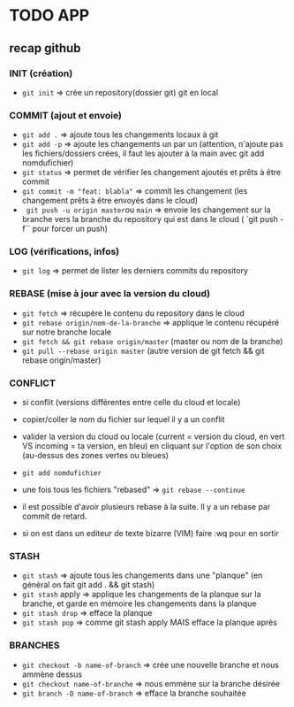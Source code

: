 # TODO APP

## recap github

### INIT (création)

- `git init` => crée un repository(dossier git) git en local

### COMMIT (ajout et envoie)

- `git add .` => ajoute tous les changements locaux à git
- `git add -p` => ajoute les changements un par un (attention, n'ajoute pas les fichiers/dossiers crées, il faut les ajouter à la main avec git add nomdufichier)
- `git status` => permet de vérifier les changement ajoutés et prêts à être commit
- `git commit -m "feat: blabla"` => commit les changement (les changement prêts à être envoyés dans le cloud)
- ` git push -u origin master`ou `main` => envoie les changement sur la branche vers la branche du repository qui est dans le cloud ( `git push -f`` pour forcer un push)

### LOG (vérifications, infos)

- `git log` => permet de lister les derniers commits du repository

### REBASE (mise à jour avec la version du cloud)

- `git fetch` => récupère le contenu du repository dans le cloud
- `git rebase origin/nom-de-la-branche` => applique le contenu récupéré sur notre branche locale
- `git fetch && git rebase origin/master` (master ou nom de la branche)
- `git pull --rebase origin master` (autre version de git fetch && git rebase origin/master)

### CONFLICT

- si conflit (versions différentes entre celle du cloud et locale)
- copier/coller le nom du fichier sur lequel il y a un conflit
- valider la version du cloud ou locale (current = version du cloud, en vert VS incoming = ta version, en bleu) en cliquant sur l'option de son choix (au-dessus des zones vertes ou bleues)
- `git add nomdufichier`
- une fois tous les fichiers "rebased" => `git rebase --continue`
- il est possible d'avoir plusieurs rebase à la suite. Il y a un rebase par commit de retard.

- si on est dans un editeur de texte bizarre (VIM) faire :wq pour en sortir

### STASH

- `git stash` => ajoute tous les changements dans une "planque" (en général on fait git add . && git stash)
- `git stash` apply => applique les changements de la planque sur la branche, et garde en mémoire les changements dans la planque
- `git stash drop` => efface la planque
- `git stash pop` => comme git stash apply MAIS efface la planque après

### BRANCHES

- `git checkout -b name-of-branch` => crée une nouvelle branche et nous ammène dessus
- `git checkout name-of-branche` => nous emmène sur la branche désirée
- `git branch -D name-of-branch` => efface la branche souhaitée
